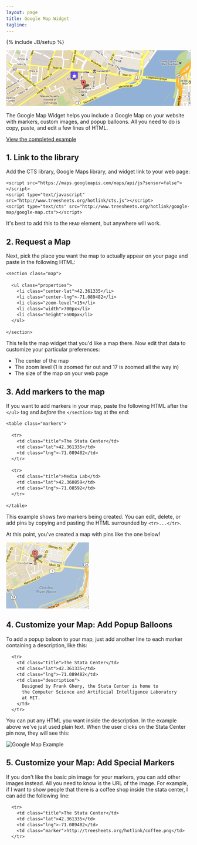 ```yaml
---
layout: page
title: Google Map Widget
tagline:
---
```

{% include JB/setup %}

<img class="widget-banner" src="banner.png" />

<p class="intro">The Google Map Widget helps you
include a Google Map on your website with markers,
custom images, and popup balloons. All you need to do is
copy, paste, and edit a few lines of HTML.</p>

<p class="intro"><a href="example.html">View the completed example</a></p>

## 1. Link to the library

Add the CTS library, Google Maps library, and widget link to your web page:

    <script src="https://maps.googleapis.com/maps/api/js?sensor=false"></script>
    <script type="text/javascript" src="http://www.treesheets.org/hotlink/cts.js"></script>
    <script type="text/cts" src="http://www.treesheets.org/hotlink/google-map/google-map.cts"></script>

It's best to add this to the `HEAD` element, but anywhere will work.

## 2. Request a Map

Next, pick the place you want the map to actually appear on your page and paste
in the following HTML: 

    <section class="map">

      <ul class="properties">
        <li class="center-lat">42.361335</li>
        <li class="center-lng">-71.089482</li>
        <li class="zoom-level">15</li>
        <li class="width">700px</li>
        <li class="height">500px</li>
      </ul>

    </section>

This tells the map widget that you'd like a map there. Now edit that data to
customize your particular preferences:

* The center of the map
* The zoom level (1 is zoomed far out and 17 is zoomed all the way in)
* The size of the map on your web page

## 3. Add markers to the map

If you want to add markers in your map, paste the following HTML after the
`</ul>` tag and *before* the `</section>` tag at the end:

    <table class="markers">
    
      <tr>
        <td class="title">The Stata Center</td>
        <td class="lat">42.361335</td>
        <td class="lng">-71.089482</td>
      </tr>

      <tr>
        <td class="title">Media Lab</td>
        <td class="lat">42.360859</td>
        <td class="lng">-71.08592</td>
      </tr>

    </table>

This example shows two markers being created. You can edit, delete, or add pins
by copying and pasting the HTML surrounded by `<tr>...</tr>`. 

At this point, you've created a map with pins like the one below!

![Google Map Example](/images/widgets/google-map.png)

## 4. Customize your Map: Add Popup Balloons

To add a popup baloon to your map, just add another
line to each marker containing a description, like this:

      <tr>
        <td class="title">The Stata Center</td>
        <td class="lat">42.361335</td>
        <td class="lng">-71.089482</td>
        <td class="description">
          Designed by Frank Ghery, the Stata Center is home to
          the Computer Science and Artificial Intelligence Laboratory
          at MIT.
        </td>
      </tr>

You can put any HTML you want inside the description. In
the example above we've just used plain text. When the
user clicks on the Stata Center pin now, they will see
this:

![Google Map Example](/widgets/google-map/balloon.png)

## 5. Customize your Map: Add Special Markers

If you don't like the basic pin image for your markers, you can add other
images instead. All you need to know is the URL of the image.  For example, if
I want to show people that there is a coffee shop inside the stata center, I
can add the following line:

      <tr>
        <td class="title">The Stata Center</td>
        <td class="lat">42.361335</td>
        <td class="lng">-71.089482</td>
        <td class="marker">http://treesheets.org/hotlink/coffee.png</td>
      </tr>


<script>
$(function() {
  SelectPage("PageWidgets", "PageWidgetsMap");
});
</script>
